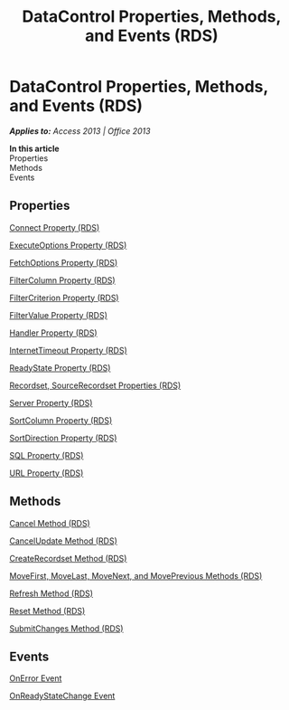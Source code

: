﻿---
title: DataControl Properties, Methods, and Events (RDS)
TOCTitle: Properties, Methods, and Events
ms:assetid: 93590783-2102-534c-6639-212ae9d63fe0
ms:mtpsurl: https://msdn.microsoft.com/en-us/library/JJ249652(v=office.15)
ms:contentKeyID: 48546397
ms.date: 09/18/2015
mtps_version: v=office.15
---

# DataControl Properties, Methods, and Events (RDS)


_**Applies to:** Access 2013 | Office 2013_

**In this article**  
Properties  
Methods  
Events  

## Properties

[Connect Property (RDS)](connect-property-rds.md)

[ExecuteOptions Property (RDS)](executeoptions-property-rds.md)

[FetchOptions Property (RDS)](fetchoptions-property-rds.md)

[FilterColumn Property (RDS)](filtercolumn-property-rds.md)

[FilterCriterion Property (RDS)](filtercriterion-property-rds.md)

[FilterValue Property (RDS)](filtervalue-property-rds.md)

[Handler Property (RDS)](handler-property-rds.md)

[InternetTimeout Property (RDS)](internettimeout-property-rds.md)

[ReadyState Property (RDS)](readystate-property-rds.md)

[Recordset, SourceRecordset Properties (RDS)](recordset-sourcerecordset-properties-rds.md)

[Server Property (RDS)](server-property-rds.md)

[SortColumn Property (RDS)](sortcolumn-property-rds.md)

[SortDirection Property (RDS)](sortdirection-property-rds.md)

[SQL Property (RDS)](https://msdn.microsoft.com/en-us/library/jj248989\(v=office.15\))

[URL Property (RDS)](url-property-rds.md)

## Methods

[Cancel Method (RDS)](cancel-method-rds.md)

[CancelUpdate Method (RDS)](cancelupdate-method-rds.md)

[CreateRecordset Method (RDS)](createrecordset-method-rds.md)

[MoveFirst, MoveLast, MoveNext, and MovePrevious Methods (RDS)](movefirst-movelast-movenext-and-moveprevious-methods-rds.md)

[Refresh Method (RDS)](refresh-method-rds.md)

[Reset Method (RDS)](reset-method-rds.md)

[SubmitChanges Method (RDS)](submitchanges-method-rds.md)

## Events

[OnError Event](onerror-event-rds.md)

[OnReadyStateChange Event](onreadystatechange-event-rds.md)


